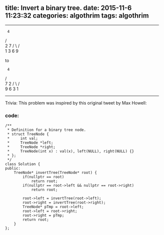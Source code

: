 title: Invert a binary tree.
date:   2015-11-6 11:23:32
categories: algothrim
tags: algothrim
---



---
     4
   /   \
  2     7
 / \   / \
1   3 6   9

to

     4
   /   \
  7     2
 / \   / \
9   6 3   1
    
---

Trivia:
This problem was inspired by this original tweet by Max Howell: 

### code:
```cplusplus
/**
 * Definition for a binary tree node.
 * struct TreeNode {
 *     int val;
 *     TreeNode *left;
 *     TreeNode *right;
 *     TreeNode(int x) : val(x), left(NULL), right(NULL) {}
 * };
 */
class Solution {
public:
    TreeNode* invertTree(TreeNode* root) {
        if(nullptr == root)
            return root;
        if(nullptr == root->left && nullptr == root->right)
            return root;

        root->left = invertTree(root->left);
        root->right = invertTree(root->right);
        TreeNode* pTmp = root->left;
        root->left = root->right; 
        root->right = pTmp;
        return root;
    }
};
```